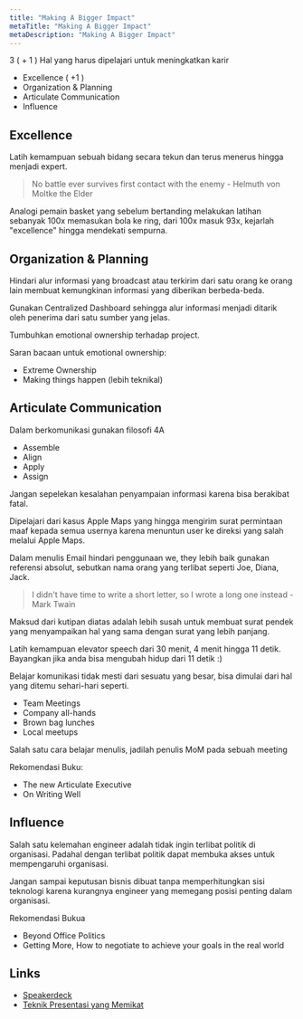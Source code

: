 ```yaml
---
title: "Making A Bigger Impact"
metaTitle: "Making A Bigger Impact"
metaDescription: "Making A Bigger Impact"
---
```


3 ( + 1 ) Hal yang harus dipelajari untuk meningkatkan karir

-	Excellence ( +1 )
-	Organization & Planning
-	Articulate Communication
-	Influence

Excellence
---

Latih kemampuan sebuah bidang secara tekun dan terus menerus hingga menjadi expert.

> No battle ever survives first contact with the enemy - Helmuth von Moltke the Elder

Analogi pemain basket yang sebelum bertanding melakukan latihan sebanyak 100x memasukan bola ke ring, dari 100x masuk 93x, kejarlah "excellence" hingga mendekati sempurna.

Organization & Planning
---

Hindari alur informasi yang broadcast atau terkirim dari satu orang ke orang lain membuat kemungkinan informasi yang diberikan berbeda-beda.

Gunakan Centralized Dashboard sehingga alur informasi menjadi ditarik oleh penerima dari satu sumber yang jelas.

Tumbuhkan emotional ownership terhadap project.

Saran bacaan untuk emotional ownership:

-	Extreme Ownership
-	Making things happen (lebih teknikal)

Articulate Communication
---

Dalam berkomunikasi gunakan filosofi 4A

-	Assemble
-	Align
-	Apply
-	Assign

Jangan sepelekan kesalahan penyampaian informasi karena bisa berakibat fatal.

Dipelajari dari kasus Apple Maps yang hingga mengirim surat permintaan maaf kepada semua usernya karena menuntun user ke direksi yang salah melalui Apple Maps.

Dalam menulis Email hindari penggunaan we, they lebih baik gunakan referensi absolut, sebutkan nama orang yang terlibat seperti Joe, Diana, Jack.

> I didn't have time to write a short letter, so I wrote a long one instead - Mark Twain

Maksud dari kutipan diatas adalah lebih susah untuk membuat surat pendek yang menyampaikan hal yang sama dengan surat yang lebih panjang.

Latih kemampuan elevator speech dari 30 menit, 4 menit hingga 11 detik. Bayangkan jika anda bisa mengubah hidup dari 11 detik :)

Belajar komunikasi tidak mesti dari sesuatu yang besar, bisa dimulai dari hal yang ditemu sehari-hari seperti.

-	Team Meetings
-	Company all-hands
-	Brown bag lunches
-	Local meetups

Salah satu cara belajar menulis, jadilah penulis MoM pada sebuah meeting

Rekomendasi Buku:

-	The new Articulate Executive
-	On Writing Well

Influence
---

Salah satu kelemahan engineer adalah tidak ingin terlibat politik di organisasi. Padahal dengan terlibat politik dapat membuka akses untuk mempengaruhi organisasi.

Jangan sampai keputusan bisnis dibuat tanpa memperhitungkan sisi teknologi karena kurangnya engineer yang memegang posisi penting dalam organisasi.

Rekomendasi Bukua

-	Beyond Office Politics
-	Getting More, How to negotiate to achieve your goals in the real world

Links
---

-	[Speakerdeck](https://speakerdeck.com/ariya/making-a-bigger-impact)
-	[Teknik Presentasi yang Memikat](https://youtu.be/cUjewztqx14)
